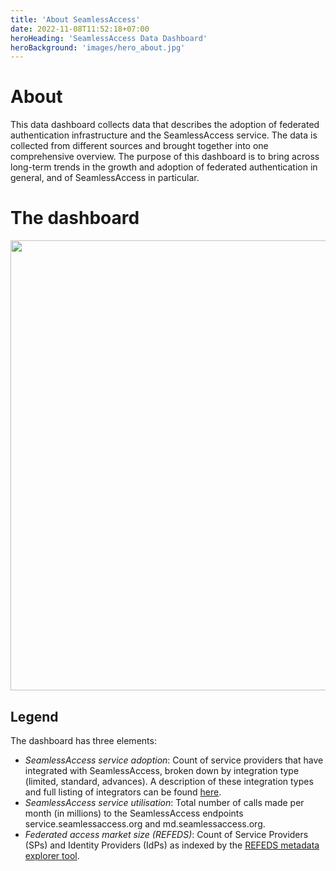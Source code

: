 ```yaml
---
title: 'About SeamlessAccess'
date: 2022-11-08T11:52:18+07:00
heroHeading: 'SeamlessAccess Data Dashboard'
heroBackground: 'images/hero_about.jpg'
---
```



# About

This data dashboard collects data that describes the adoption of federated authentication infrastructure and the SeamlessAccess service. The data is collected from different sources and brought together into one comprehensive overview. The purpose of this dashboard is to bring across long-term trends in the growth and adoption of federated authentication in general, and of SeamlessAccess in particular.	


# The dashboard

<img src="/datadashboard/dashboard.png" width="720" />


## Legend

The dashboard has three elements:

* _SeamlessAccess service adoption_: Count of service providers that have integrated with SeamlessAccess, broken down by integration type (limited, standard, advances). A description of these integration types and full listing of integrators can be found [here](https://seamlessaccess.org/stakeholders/for-service-providers/).
* _SeamlessAccess service utilisation_: Total number of calls made per month (in millions) to the SeamlessAccess endpoints service.seamlessaccess.org and md.seamlessaccess.org.
* _Federated access market size (REFEDS)_: Count of Service Providers (SPs) and Identity Providers (IdPs) as indexed by the [REFEDS metadata explorer tool](https://met.refeds.org/).
